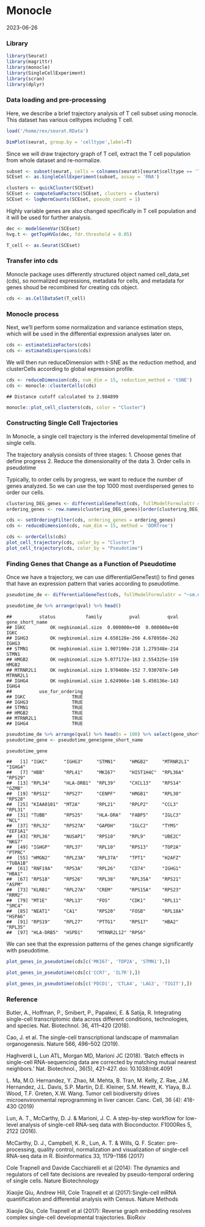 Monocle
================
2023-06-26

### **Library**

``` r
library(Seurat)
library(magrittr)
library(monocle)
library(SingleCellExperiment)
library(scran)
library(dplyr)
```

### **Data loading and pre-processing**

Here, we describe a brief trajectory analysis of T cell subset using
monocle. This dataset has various celltypes including T cell.

``` r
load('/home/rex/seurat.RData')

DimPlot(seurat, group.by = 'celltype',label=T)
```

Since we will draw trajectory graph of T cell, extract the T cell
population from whole dataset and re-normalize.

``` r
subset <- subset(seurat, cells = colnames(seurat)[seurat$celltype == 'T cell'])
SCEset <- as.SingleCellExperiment(subset, assay = 'RNA')

clusters <- quickCluster(SCEset)
SCEset <- computeSumFactors(SCEset, clusters = clusters)
SCEset <- logNormCounts(SCEset, pseudo_count = 1)
```

Highly variable genes are also changed specifically in T cell population
and it will be used for further analysis.

``` r
dec <- modelGeneVar(SCEset)
hvg.t <- getTopHVGs(dec, fdr.threshold = 0.05)

T_cell <- as.Seurat(SCEset)
```

### **Transfer into cds**

Monocle package uses differently structured object named cell_data_set
(cds), so normalized expressions, metadata for cells, and metadata for
genes shoud be recombined for creating cds object.

``` r
cds <- as.CellDataSet(T_cell)
```

### **Monocle process**

Next, we’ll perform some normalization and variance estimation steps,
which will be used in the differential expression analyses later on.

``` r
cds <- estimateSizeFactors(cds)
cds <- estimateDispersions(cds)
```

We will then run reduceDimension with t-SNE as the reduction method,
and clusterCells according to global expression profile.

``` r
cds <- reduceDimension(cds, num_dim = 15, reduction_method = 'tSNE')
cds <- monocle::clusterCells(cds)
```

    ## Distance cutoff calculated to 2.984899

``` r
monocle::plot_cell_clusters(cds, color = "Cluster")
```

### **Constructing Single Cell Trajectories**

In Monocle, a single cell trajectory is the inferred developmental
timeline of single cells.

The trajectory analysis consists of three stages: 1. Choose genes that
define progress 2. Reduce the dimensionality of the data 3. Order cells
in pseudotime

Typically, to order cells by progress, we want to reduce the number of
genes analyzed. So we can use the top 1000 most overdispersed genes to order our cells.
``` r
clustering_DEG_genes <- differentialGeneTest(cds, fullModelFormulaStr = '~Cluster')
ordering_genes <- row.names(clustering_DEG_genes)[order(clustering_DEG_genes$qval)][1:1000]

cds <- setOrderingFilter(cds, ordering_genes = ordering_genes)
cds <- reduceDimension(cds, num_dim = 15, method = 'DDRTree')

cds <- orderCells(cds)
plot_cell_trajectory(cds, color_by = "Cluster")
plot_cell_trajectory(cds, color_by = "Pseudotime")
```

### **Finding Genes that Change as a Function of Pseudotime**

Once we have a trajectory, we can use differentialGeneTest() to find
genes that have an expression pattern that varies according to
pseudotime.

``` r
pseudotime_de <- differentialGeneTest(cds, fullModelFormulaStr = "~sm.ns(Pseudotime)")

pseudotime_de %>% arrange(qval) %>% head()
```

    ##          status           family          pval          qval gene_short_name
    ## IGKC         OK negbinomial.size  0.000000e+00  0.000000e+00            IGKC
    ## IGHG3        OK negbinomial.size 4.650128e-266 4.678958e-262           IGHG3
    ## STMN1        OK negbinomial.size 1.907198e-218 1.279348e-214           STMN1
    ## HMGB2        OK negbinomial.size 5.077172e-163 2.554325e-159           HMGB2
    ## MTRNR2L1     OK negbinomial.size 1.970460e-152 7.930707e-149        MTRNR2L1
    ## IGHG4        OK negbinomial.size 1.624966e-146 5.450136e-143           IGHG4
    ##          use_for_ordering
    ## IGKC                 TRUE
    ## IGHG3                TRUE
    ## STMN1                TRUE
    ## HMGB2                TRUE
    ## MTRNR2L1             TRUE
    ## IGHG4                TRUE

``` r
pseudotime_de %>% arrange(qval) %>% head(n = 100) %>% select(gene_short_name) -> pseudotime_gene
pseudotime_gene <- pseudotime_gene$gene_short_name

pseudotime_gene
```

    ##   [1] "IGKC"      "IGHG3"     "STMN1"     "HMGB2"     "MTRNR2L1"  "IGHG4"    
    ##   [7] "HBB"       "RPL41"     "MKI67"     "HIST1H4C"  "RPL36A"    "RPS29"    
    ##  [13] "RPL34"     "HLA-DRB1"  "RPL39"     "CXCL13"    "RPS14"     "GZMB"     
    ##  [19] "RPS12"     "RPS27"     "CENPF"     "HMGB1"     "RPL30"     "RPS28"    
    ##  [25] "KIAA0101"  "MT2A"      "RPL21"     "RPLP2"     "CCL3"      "RPL31"    
    ##  [31] "TUBB"      "RPS25"     "HLA-DRA"   "FABP5"     "IGLC3"     "NCL"      
    ##  [37] "RPL32"     "RPS27A"    "GAPDH"     "IGLC2"     "TYMS"      "EEF1A1"   
    ##  [43] "RPL36"     "NUSAP1"    "RPS10"     "RPL9"      "UBE2C"     "NKG7"     
    ##  [49] "IGHGP"     "RPL37"     "RPL10"     "RPS13"     "TOP2A"     "PTPRC"    
    ##  [55] "HMGN2"     "RPL23A"    "RPL37A"    "TPT1"      "H2AFZ"     "TUBA1B"   
    ##  [61] "RNF19A"    "RPS3A"     "RPL26"     "CD74"      "IGHG1"     "HBA1"     
    ##  [67] "RPS18"     "RPS26"     "RPL38"     "RPL35A"    "RPS21"     "ASPM"     
    ##  [73] "KLRB1"     "RPL27A"    "CREM"      "RPS15A"    "RPS23"     "RRM2"     
    ##  [79] "MT1E"      "RPL13"     "FOS"       "CDK1"      "RPL11"     "SMC4"     
    ##  [85] "NEAT1"     "CA1"       "RPS20"     "FOSB"      "RPL18A"    "HSPA6"    
    ##  [91] "RPS19"     "RPL27"     "PTTG1"     "RPS17"     "HBA2"      "RPL35"    
    ##  [97] "HLA-DRB5"  "HSPD1"     "MTRNR2L12" "RPS6"

We can see that the expression patterns of the genes change
significantly with pseudotime.

``` r
plot_genes_in_pseudotime(cds[c('MKI67', 'TOP2A', 'STMN1'),])

plot_genes_in_pseudotime(cds[c('CCR7', 'IL7R'),])

plot_genes_in_pseudotime(cds[c('PDCD1', 'CTLA4', 'LAG3', 'TIGIT'),])
```

### **Reference**

Butler, A., Hoffman, P., Smibert, P., Papalexi, E. & Satija, R. Integrating single-cell transcriptomic data across different conditions, technologies, and species. Nat. Biotechnol. 36, 411–420 (2018).

Cao, J. et al. The single-cell transcriptional landscape of mammalian organogenesis. Nature 566, 496–502 (2019).

Haghverdi L, Lun ATL, Morgan MD, Marioni JC (2018). ‘Batch effects in single-cell RNA-sequencing data are corrected by matching mutual nearest neighbors.’ Nat. Biotechnol., 36(5), 421-427. doi: 10.1038/nbt.4091

L. Ma, M.O. Hernandez, Y. Zhao, M. Mehta, B. Tran, M. Kelly, Z. Rae, J.M. Hernandez, J.L. Davis, S.P. Martin, D.E. Kleiner, S.M. Hewitt, K. Ylaya, B.J. Wood, T.F. Greten, X.W. Wang. Tumor cell biodiversity drives microenvironmental reprogramming in liver cancer. Canc. Cell, 36 (4): 418-430 (2019) 

Lun, A. T., McCarthy, D. J. & Marioni, J. C. A step-by-step workflow for low-level analysis of single-cell RNA-seq data with Bioconductor. F1000Res 5, 2122 (2016). 

McCarthy, D. J., Campbell, K. R., Lun, A. T. & Wills, Q. F. Scater: pre-processing, quality control, normalization and visualization of single-cell RNA-seq data in R. Bioinformatics 33, 1179–1186 (2017)

Cole Trapnell and Davide Cacchiarelli et al (2014): The dynamics and regulators of cell fate decisions are revealed by pseudo-temporal ordering of single cells. Nature Biotechnology

Xiaojie Qiu, Andrew Hill, Cole Trapnell et al (2017):Single-cell mRNA quantification and differential analysis with Census. Nature Methods 

Xiaojie Qiu, Cole Trapnell et al (2017): Reverse graph embedding resolves complex single-cell developmental trajectories. BioRxiv
